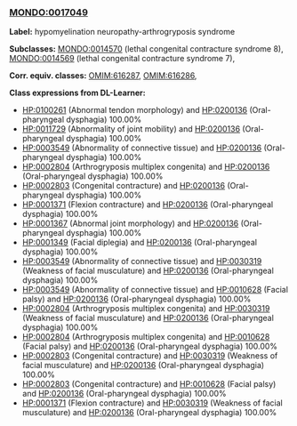 
### [MONDO:0017049](http://purl.obolibrary.org/obo/MONDO_0017049)
**Label:** hypomyelination neuropathy-arthrogryposis syndrome

**Subclasses:** [MONDO:0014570](http://purl.obolibrary.org/obo/MONDO_0014570) (lethal congenital contracture syndrome 8), [MONDO:0014569](http://purl.obolibrary.org/obo/MONDO_0014569) (lethal congenital contracture syndrome 7), 

**Corr. equiv. classes:** [OMIM:616287](http://purl.obolibrary.org/obo/OMIM_616287), [OMIM:616286](http://purl.obolibrary.org/obo/OMIM_616286), 

**Class expressions from DL-Learner:**

- [HP:0100261](http://purl.obolibrary.org/obo/HP_0100261) (Abnormal tendon morphology) and [HP:0200136](http://purl.obolibrary.org/obo/HP_0200136) (Oral-pharyngeal dysphagia) 100.00%
- [HP:0011729](http://purl.obolibrary.org/obo/HP_0011729) (Abnormality of joint mobility) and [HP:0200136](http://purl.obolibrary.org/obo/HP_0200136) (Oral-pharyngeal dysphagia) 100.00%
- [HP:0003549](http://purl.obolibrary.org/obo/HP_0003549) (Abnormality of connective tissue) and [HP:0200136](http://purl.obolibrary.org/obo/HP_0200136) (Oral-pharyngeal dysphagia) 100.00%
- [HP:0002804](http://purl.obolibrary.org/obo/HP_0002804) (Arthrogryposis multiplex congenita) and [HP:0200136](http://purl.obolibrary.org/obo/HP_0200136) (Oral-pharyngeal dysphagia) 100.00%
- [HP:0002803](http://purl.obolibrary.org/obo/HP_0002803) (Congenital contracture) and [HP:0200136](http://purl.obolibrary.org/obo/HP_0200136) (Oral-pharyngeal dysphagia) 100.00%
- [HP:0001371](http://purl.obolibrary.org/obo/HP_0001371) (Flexion contracture) and [HP:0200136](http://purl.obolibrary.org/obo/HP_0200136) (Oral-pharyngeal dysphagia) 100.00%
- [HP:0001367](http://purl.obolibrary.org/obo/HP_0001367) (Abnormal joint morphology) and [HP:0200136](http://purl.obolibrary.org/obo/HP_0200136) (Oral-pharyngeal dysphagia) 100.00%
- [HP:0001349](http://purl.obolibrary.org/obo/HP_0001349) (Facial diplegia) and [HP:0200136](http://purl.obolibrary.org/obo/HP_0200136) (Oral-pharyngeal dysphagia) 100.00%
- [HP:0003549](http://purl.obolibrary.org/obo/HP_0003549) (Abnormality of connective tissue) and [HP:0030319](http://purl.obolibrary.org/obo/HP_0030319) (Weakness of facial musculature) and [HP:0200136](http://purl.obolibrary.org/obo/HP_0200136) (Oral-pharyngeal dysphagia) 100.00%
- [HP:0003549](http://purl.obolibrary.org/obo/HP_0003549) (Abnormality of connective tissue) and [HP:0010628](http://purl.obolibrary.org/obo/HP_0010628) (Facial palsy) and [HP:0200136](http://purl.obolibrary.org/obo/HP_0200136) (Oral-pharyngeal dysphagia) 100.00%
- [HP:0002804](http://purl.obolibrary.org/obo/HP_0002804) (Arthrogryposis multiplex congenita) and [HP:0030319](http://purl.obolibrary.org/obo/HP_0030319) (Weakness of facial musculature) and [HP:0200136](http://purl.obolibrary.org/obo/HP_0200136) (Oral-pharyngeal dysphagia) 100.00%
- [HP:0002804](http://purl.obolibrary.org/obo/HP_0002804) (Arthrogryposis multiplex congenita) and [HP:0010628](http://purl.obolibrary.org/obo/HP_0010628) (Facial palsy) and [HP:0200136](http://purl.obolibrary.org/obo/HP_0200136) (Oral-pharyngeal dysphagia) 100.00%
- [HP:0002803](http://purl.obolibrary.org/obo/HP_0002803) (Congenital contracture) and [HP:0030319](http://purl.obolibrary.org/obo/HP_0030319) (Weakness of facial musculature) and [HP:0200136](http://purl.obolibrary.org/obo/HP_0200136) (Oral-pharyngeal dysphagia) 100.00%
- [HP:0002803](http://purl.obolibrary.org/obo/HP_0002803) (Congenital contracture) and [HP:0010628](http://purl.obolibrary.org/obo/HP_0010628) (Facial palsy) and [HP:0200136](http://purl.obolibrary.org/obo/HP_0200136) (Oral-pharyngeal dysphagia) 100.00%
- [HP:0001371](http://purl.obolibrary.org/obo/HP_0001371) (Flexion contracture) and [HP:0030319](http://purl.obolibrary.org/obo/HP_0030319) (Weakness of facial musculature) and [HP:0200136](http://purl.obolibrary.org/obo/HP_0200136) (Oral-pharyngeal dysphagia) 100.00%


